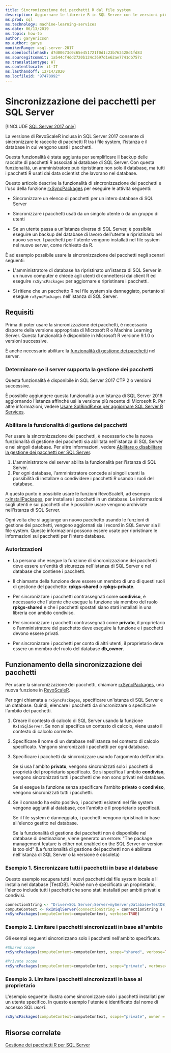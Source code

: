 ```yaml
---
title: Sincronizzazione dei pacchetti R dal file system
description: Aggiornare le librerie R in SQL Server con le versioni più recenti installate nel file system.
ms.prod: sql
ms.technology: machine-learning-services
ms.date: 06/13/2019
ms.topic: how-to
author: garyericson
ms.author: garye
monikerRange: =sql-server-2017
ms.openlocfilehash: d7d00673c0c65e451721f0d1c23b762428d1fd83
ms.sourcegitcommit: 1a544cf4dd2720b124c3697d1e62ae7741db757c
ms.translationtype: HT
ms.contentlocale: it-IT
ms.lasthandoff: 12/14/2020
ms.locfileid: "97470992"
---
```

# <a name="r-package-synchronization-for-sql-server"></a>Sincronizzazione dei pacchetti per SQL Server
[!INCLUDE [SQL Server 2017 only](../../includes/applies-to-version/sqlserver2017-only.md)]

La versione di RevoScaleR inclusa in SQL Server 2017 consente di sincronizzare le raccolte di pacchetti R tra i file system, l'istanza e il database in cui vengono usati i pacchetti.

Questa funzionalità è stata aggiunta per semplificare il backup delle raccolte di pacchetti R associati ai database di SQL Server. Con questa funzionalità, un amministratore può ripristinare non solo il database, ma tutti i pacchetti R usati dai data scientist che lavorano nel database.

Questo articolo descrive la funzionalità di sincronizzazione dei pacchetti e l'uso della funzione [rxSyncPackages](/machine-learning-server/r-reference/revoscaler/rxsyncpackages) per eseguire le attività seguenti:

+ Sincronizzare un elenco di pacchetti per un intero database di SQL Server

+ Sincronizzare i pacchetti usati da un singolo utente o da un gruppo di utenti

+ Se un utente passa a un'istanza diversa di SQL Server, è possibile eseguire un backup del database di lavoro dell'utente e ripristinarlo nel nuovo server. I pacchetti per l'utente vengono installati nel file system nel nuovo server, come richiesto da R.

È ad esempio possibile usare la sincronizzazione dei pacchetti negli scenari seguenti:

+ L'amministratore di database ha ripristinato un'istanza di SQL Server in un nuovo computer e chiede agli utenti di connettersi dai client R ed eseguire `rxSyncPackages` per aggiornare e ripristinare i pacchetti.

+ Si ritiene che un pacchetto R nel file system sia danneggiato, pertanto si esegue `rxSyncPackages` nell'istanza di SQL Server.

## <a name="requirements"></a>Requisiti

Prima di poter usare la sincronizzazione dei pacchetti, è necessario disporre della versione appropriata di Microsoft R o Machine Learning Server. Questa funzionalità è disponibile in Microsoft R versione 9.1.0 o versioni successive. 

È anche necessario abilitare la [funzionalità di gestione dei pacchetti](r-package-how-to-enable-or-disable.md) nel server.

### <a name="determine-whether-your-server-supports-package-management"></a>Determinare se il server supporta la gestione dei pacchetti

Questa funzionalità è disponibile in SQL Server 2017 CTP 2 o versioni successive.

È possibile aggiungere questa funzionalità a un'istanza di SQL Server 2016 aggiornando l'istanza affinché usi la versione più recente di Microsoft R. Per altre informazioni, vedere [Usare SqlBindR.exe per aggiornare SQL Server R Services](../install/upgrade-r-and-python.md).

### <a name="enable-the-package-management-feature"></a>Abilitare la funzionalità di gestione dei pacchetti

Per usare la sincronizzazione dei pacchetti, è necessario che la nuova funzionalità di gestione dei pacchetti sia abilitata nell'istanza di SQL Server e nei singoli database. Per altre informazioni, vedere [Abilitare o disabilitare la gestione dei pacchetti per SQL Server](r-package-how-to-enable-or-disable.md).

1. L'amministratore del server abilita la funzionalità per l'istanza di SQL Server.
2. Per ogni database, l'amministratore concede ai singoli utenti la possibilità di installare o condividere i pacchetti R usando i ruoli del database.

A questo punto è possibile usare le funzioni RevoScaleR, ad esempio [rxInstallPackages](/machine-learning-server/r-reference/revoscaler/rxinstallpackages), per installare i pacchetti in un database.  Le informazioni sugli utenti e sui pacchetti che è possibile usare vengono archiviate nell'istanza di SQL Server. 

Ogni volta che si aggiunge un nuovo pacchetto usando le funzioni di gestione dei pacchetti, vengono aggiornati sia i record in SQL Server sia il file system. Queste informazioni possono essere usate per ripristinare le informazioni sui pacchetti per l'intero database.

### <a name="permissions"></a>Autorizzazioni

+ La persona che esegue la funzione di sincronizzazione dei pacchetti deve essere un'entità di sicurezza nell'istanza di SQL Server e nel database che contiene i pacchetti.

+ Il chiamante della funzione deve essere un membro di uno di questi ruoli di gestione del pacchetto: **rpkgs-shared** o **rpkgs-private**.

+ Per sincronizzare i pacchetti contrassegnati come **condiviso**, è necessario che l'utente che esegue la funzione sia membro del ruolo **rpkgs-shared** e che i pacchetti spostati siano stati installati in una libreria con ambito condiviso.

+ Per sincronizzare i pacchetti contrassegnati come **privato**, il proprietario o l'amministratore del pacchetto deve eseguire la funzione e i pacchetti devono essere privati.

+ Per sincronizzare i pacchetti per conto di altri utenti, il proprietario deve essere un membro del ruolo del database **db_owner**.

## <a name="how-package-synchronization-works"></a>Funzionamento della sincronizzazione dei pacchetti

Per usare la sincronizzazione dei pacchetti, chiamare [rxSyncPackages](/r-server/r-reference/revoscaler/rxsyncpackages), una nuova funzione in [RevoScaleR](/machine-learning-server/r-reference/revoscaler/revoscaler). 

Per ogni chiamata a `rxSyncPackages`, specificare un'istanza di SQL Server e un database. Quindi, elencare i pacchetti da sincronizzare o specificare l'ambito dei pacchetti.

1. Creare il contesto di calcolo di SQL Server usando la funzione `RxInSqlServer`. Se non si specifica un contesto di calcolo, viene usato il contesto di calcolo corrente.

2. Specificare il nome di un database nell'istanza nel contesto di calcolo specificato. Vengono sincronizzati i pacchetti per ogni database.

3. Specificare i pacchetti da sincronizzare usando l'argomento dell'ambito.

    Se si usa l'ambito **privato**, vengono sincronizzati solo i pacchetti di proprietà del proprietario specificato. Se si specifica l'ambito **condiviso**, vengono sincronizzati tutti i pacchetti che non sono privati nel database. 
    
    Se si esegue la funzione senza specificare l'ambito **privato** o **condiviso**, vengono sincronizzati tutti i pacchetti.

4. Se il comando ha esito positivo, i pacchetti esistenti nel file system vengono aggiunti al database, con l'ambito e il proprietario specificati.

    Se il file system è danneggiato, i pacchetti vengono ripristinati in base all'elenco gestito nel database.

    Se la funzionalità di gestione dei pacchetti non è disponibile nel database di destinazione, viene generato un errore: "The package management feature is either not enabled on the SQL Server or version is too old" (La funzionalità di gestione dei pacchetti non è abilitata nell'istanza di SQL Server o la versione è obsoleta)

### <a name="example-1-synchronize-all-package-by-database"></a>Esempio 1. Sincronizzare tutti i pacchetti in base al database

Questo esempio recupera tutti i nuovi pacchetti dal file system locale e li installa nel database [TestDB]. Poiché non è specificato un proprietario, l'elenco include tutti i pacchetti che sono stati installati per ambiti privati e condivisi.

```R
connectionString <- "Driver=SQL Server;Server=myServer;Database=TestDB;Trusted_Connection=True;"
computeContext <- RxInSqlServer(connectionString = connectionString )
rxSyncPackages(computeContext=computeContext, verbose=TRUE)
```

### <a name="example-2-restrict-synchronized-packages-by-scope"></a>Esempio 2. Limitare i pacchetti sincronizzati in base all'ambito

Gli esempi seguenti sincronizzano solo i pacchetti nell'ambito specificato.

```R
#Shared scope
rxSyncPackages(computeContext=computeContext, scope="shared", verbose=TRUE)

#Private scope
rxSyncPackages(computeContext=computeContext, scope="private", verbose=TRUE)
```

### <a name="example-3-restrict-synchronized-packages-by-owner"></a>Esempio 3. Limitare i pacchetti sincronizzati in base al proprietario

L'esempio seguente illustra come sincronizzare solo i pacchetti installati per un utente specifico. In questo esempio l'utente è identificato dal nome di accesso SQL *user1*.

```R
rxSyncPackages(computeContext=computeContext, scope="private", owner = "user1", verbose=TRUE))
```

## <a name="related-resources"></a>Risorse correlate

[Gestione dei pacchetti R per SQL Server](install-additional-r-packages-on-sql-server.md)